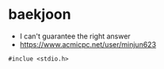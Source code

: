 # baekjoon

- I can't guarantee the right answer
- https://www.acmicpc.net/user/minjun623
~~~
#inclue <stdio.h>
~~~
